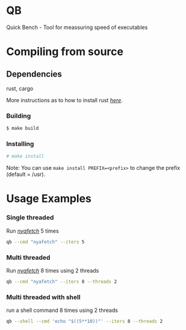 # QB
Quick Bench - Tool for meassuring speed of executables
# Compiling from source
## Dependencies
 rust, cargo

More instructions as to how to install rust [*here*](https://www.rust-lang.org/tools/install).

### Building
```bash
$ make build
```
### Installing
```bash
# make install
```
Note: You can use `make install PREFIX=<prefix>` to change the prefix (default = /usr).

# Usage Examples
### Single threaded
Run [*nyafetch*](https://github.com/ico277/nyafetch/tree/rewrite) 5 times
```bash
qb --cmd "nyafetch" --iters 5
```
### Multi threaded
Run [*nyafetch*](https://github.com/ico277/nyafetch/tree/rewrite) 8 times using 2 threads
```bash
qb --cmd "nyafetch" --iters 8 --threads 2
```
### Multi threaded with shell
run a shell command 8 times using 2 threads
```bash
qb --shell --cmd 'echo "$((5**10))"' --iters 8 --threads 2
```

